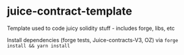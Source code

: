 # juice-contract-template
Template used to code juicy solidity stuff - includes forge, libs, etc

Install dependencies (forge tests, Juice-contracts-V3, OZ) via `forge install && yarn install`
